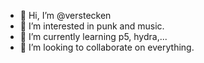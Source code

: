 - 👋 Hi, I’m @verstecken
- 👀 I’m interested in punk and music.
- 🌱 I’m currently learning p5, hydra,...
- 💞️ I’m looking to collaborate on everything.

